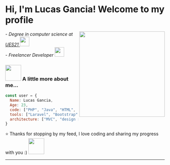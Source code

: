 <h1>Hi, I'm Lucas Gancia! Welcome to my profile</h1>

<p>
  <em>
    <img align='right' src="https://media.giphy.com/media/5eLDrEaRGHegx2FeF2/giphy.gif" width="270">
    - Degree in computer science at <a href="https://21.edu.ar/oferta-academica/licenciatura-en-informatica">UES21 </a><img src="https://media.giphy.com/media/dBrXAuiJQpBTgFhHFH/giphy.gif" width="30"></br>
    - Freelancer Developer <img src="https://media.giphy.com/media/RhMmGFlRGT1UtgGTaD/giphy.gif" width="30">
  </em>
</p>

### <img src="https://media.giphy.com/media/VgCDAzcKvsR6OM0uWg/giphy.gif" width="50"> A little more about me...  

``` javascript
const user = {
  Name: Lucas Gancia,
  Age: 23,
  code: ["PHP", "Java", "HTML", "CSS", "Python", JavaScript],
  tools: ["Laravel", "Bootstrap", "Tailwind", "Spring", "GitHub"],
  architecture: ["MVC", "design system pattern"]
}
```

⭐️ Thanks for stopping by my feed, I love coding and sharing my progress with you :) <img src="https://media.giphy.com/media/lodecc4WhreCyq1HKt/giphy.gif" width="50">

---
